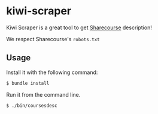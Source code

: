 # kiwi-scraper

Kiwi Scraper is a great tool to get [Sharecourse](http://sharecourse.net/sharecourse/general/home/) description!

We respect Sharecourse's `robots.txt`

## Usage

Install it with the following command:
```sh
$ bundle install
```

Run it from the command line.
```sh
$ ./bin/coursesdesc
```
